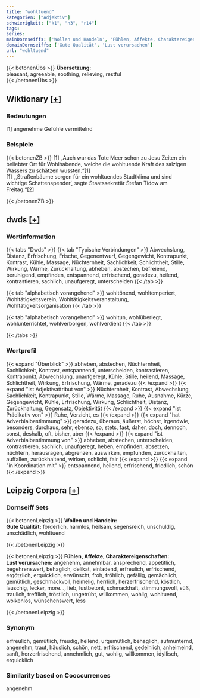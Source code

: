 ```yaml
---
title: "wohltuend"
kategorien: ["Adjektiv"]
schwierigkeit: ["k1", "h3", "r14"]
tags:
series:
mainDornseiffs: ['Wollen und Handeln', 'Fühlen, Affekte, Charaktereigenschaften']
domainDornseiffs: ['Gute Qualität', 'Lust verursachen']
url: "wohltuend"
---
```


{{< betonenÜbs >}}
**Übersetzung:**  
pleasant, agreeable, soothing, relieving, restful  
{{< /betonenÜbs >}}

## Wiktionary [[+](https://de.wiktionary.org/wiki/wohltuend)]

### Bedeutungen
[1] angenehme Gefühle vermittelnd  

### Beispiele
{{< betonenZB >}}
[1] „Auch war das Tote Meer schon zu Jesu Zeiten ein beliebter Ort für Wohlhabende, welche die wohltuende Kraft des salzigen Wassers zu schätzen wussten.“[1]  
[1] „‚Straßenbäume sorgen für ein wohltuendes Stadtklima und sind wichtige Schattenspender‘, sagte Staatssekretär Stefan Tidow am Freitag.“[2]  

{{< /betonenZB >}}


## dwds [[+](https://www.dwds.de/wb/wohltuend)]

### Wortinformation
{{< tabs "Dwds" >}}
{{< tab "Typische Verbindungen" >}}
Abwechslung, Distanz, Erfrischung, Frische, Gegenentwurf, Gegengewicht, Kontrapunkt, Kontrast, Kühle, Massage, Nüchternheit, Sachlichkeit, Schlichtheit, Stille, Wirkung, Wärme, Zurückhaltung, abheben, abstechen, befreiend, beruhigend, empfinden, entspannend, erfrischend, geradezu, heilend, kontrastieren, sachlich, unaufgeregt, unterscheiden
{{< /tab >}}

{{< tab "alphabetisch vorangehend" >}}
wohltönend, wohltemperiert, Wohltätigkeitsverein, Wohltätigkeitsveranstaltung, Wohltätigkeitsorganisation
{{< /tab >}}

{{< tab "alphabetisch vorangehend" >}}
wohltun, wohlüberlegt, wohlunterrichtet, wohlverborgen, wohlverdient
{{< /tab >}}

{{< /tabs >}}

### Wortprofil
{{< expand "Überblick" >}} abheben, abstechen, Nüchternheit, Sachlichkeit, Kontrast, entspannend, unterscheiden, kontrastieren, Kontrapunkt, Abwechslung, unaufgeregt, Kühle, Stille, heilend, Massage, Schlichtheit, Wirkung, Erfrischung, Wärme, geradezu {{< /expand >}}
{{< expand "ist Adjektivattribut von" >}} Nüchternheit, Kontrast, Abwechslung, Sachlichkeit, Kontrapunkt, Stille, Wärme, Massage, Ruhe, Ausnahme, Kürze, Gegengewicht, Kühle, Erfrischung, Wirkung, Schlichtheit, Distanz, Zurückhaltung, Gegensatz, Objektivität {{< /expand >}}
{{< expand "ist Prädikativ von" >}} Ruhe, Verzicht, es {{< /expand >}}
{{< expand "hat Adverbialbestimmung" >}} geradezu, überaus, äußerst, höchst, irgendwie, besonders, durchaus, sehr, ebenso, so, stets, fast, daher, doch, dennoch, sonst, deshalb, oft, bisher, aber {{< /expand >}}
{{< expand "ist Adverbialbestimmung von" >}} abheben, abstechen, unterscheiden, kontrastieren, sachlich, unaufgeregt, heben, empfinden, absetzen, nüchtern, herausragen, abgrenzen, auswirken, empfunden, zurückhalten, auffallen, zurückhaltend, wirken, schlicht, fair {{< /expand >}}
{{< expand "in Koordination mit" >}} entspannend, heilend, erfrischend, friedlich, schön {{< /expand >}}

## Leipzig Corpora [[+](https://corpora.uni-leipzig.de/en/res?word=wohltuend&corpusId=deu_newscrawl-public_2018)]

### Dornseiff Sets
{{< betonenLeipzig >}}
**Wollen und Handeln:**  
**Gute Qualität:** förderlich, harmlos, heilsam, segensreich, unschuldig, unschädlich, wohltuend  

{{< /betonenLeipzig >}}


{{< betonenLeipzig >}}
**Fühlen, Affekte, Charaktereigenschaften:**  
**Lust verursachen:** angenehm, annehmbar, ansprechend, appetitlich, begehrenswert, behaglich, delikat, einladend, erfreulich, erfrischend, ergötzlich, erquicklich, erwünscht, froh, fröhlich, gefällig, gemächlich, gemütlich, geschmackvoll, heimelig, herrlich, herzerfrischend, köstlich, lauschig, lecker, more..., lieb, lustbetont, schmackhaft, stimmungsvoll, süß, traulich, trefflich, tröstlich, ungetrübt, willkommen, wohlig, wohltuend, wolkenlos, wünschenswert, less  

{{< /betonenLeipzig >}}

### Synonym
erfreulich, gemütlich, freudig, heilend, urgemütlich, behaglich, aufmunternd, angenehm, traut, häuslich, schön, nett, erfrischend, gedeihlich, anheimelnd, sanft, herzerfrischend, annehmlich, gut, wohlig, willkommen, idyllisch, erquicklich


### Similarity based on Cooccurrences
angenehm

